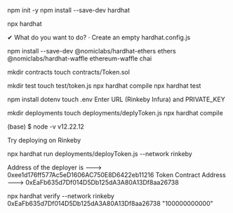 
npm init -y
npm install --save-dev hardhat

npx hardhat

✔ What do you want to do? · Create an empty hardhat.config.js


npm install --save-dev @nomiclabs/hardhat-ethers ethers @nomiclabs/hardhat-waffle ethereum-waffle chai

mkdir contracts
touch contracts/Token.sol

mkdir test
touch test/token.js
npx hardhat compile
npx hardhat test

npm install dotenv
touch .env
Enter URL (Rinkeby Infura) and PRIVATE_KEY

mkdir deployments
touch deployments/deplyToken.js
npx hardhat compile


(base) $ node -v
v12.22.12


Try deploying on Rinkeby

npx hardhat run deployments/deployToken.js --network rinkeby

Address of the deployer is ---> 0xee1d176ff577Ac5eD1606AC750E8D6422eb11216
Token Contract Address ---> 0xEaFb635d7Df014D5Db125dA3A80A13Df8aa26738

npx hardhat verify --network rinkeby 0xEaFb635d7Df014D5Db125dA3A80A13Df8aa26738 "100000000000"